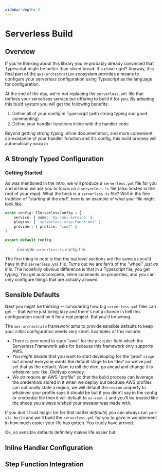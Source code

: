 ```yaml
---
sidebar-depth: 3
---
```

# Serverless Build

## Overview

If you're thinking about this library you're probably already convinced that Typescript might be better than sliced bread. It's close right? Anyway, this final part of the `aws-orchestration` ecosystem provides a means to configure your serverless configuration using Typescript as the language for configuration.

At the end of the day, we're not replacing the `serverless.yml` file that defines your serverless service but offering to build it for you. By adopting this build system you will get the following benefits:

1. Define all of your config in Typescript (with strong typing and good commenting)
2. Define your handler functions inline with the handler code

Beyond getting strong typing, inline documentation, and more convenient co-existance of your handler function and it's config, this build process will automatically wrap in 

## A Strongly Typed Configuration

### Getting Started
As was mentioned in the intro, we will produce a `serverless.yml` file for you and instead we ask you to focus on a `serverless.ts` file (also hosted in the root of your repo). What the heck is a `serverless.ts` file? Well in the fine tradition of "starting at the end", here is an example of what your file might look like:

```ts
const config: IServerlessConfig = {
    service: { name: 'my-cool-service' },
    plugins: [ 'serverless-step-functions' ],
    provider: { profile: "cool" }
}

export default config;
```
> Example `serverless.ts` config file

The first thing to note is that the top level sections are the same as you'd have in the `serverless.yml` file. Turns out we are fan's of the "wheel" _just as it is_. The hopefully obvious difference is that in a Typescript file, you get typing. You get autocomplete, inline comments on properties, and you can only configure things that are actually allowed.

## Sensible Defaults

Next you might be thinking -- considering how big `serverless.yml` files can get -- that we're just being lazy and there's not a chance in hell this configuration could be it for a real project. But you'd be wrong.

The `aws-orchestrate` framework aims to provide sensible defaults to keep your initial configuration needs very short. Examples of this include:

- There is zero need to state "aws" for the `provider` field which the Serverless Framework asks for because this framework only supports AWS. 
- You _might_ decide that you want to start developing for the 'prod' `stage` but almost everyone wants the default stage to be 'dev' so we've just set that as the default. Want to roll the dice, go ahead and change it to whatever you like. Giddyup cowboy.
- We _do_ require an AWS "profile" so that the build process can leverage the credentials stored in it when we deploy but because AWS profiles can optionally state a region, we will default the `region` property to whatever your profile says it should be but if you didn't say in the config or credential file then it will default to `us-east-1` and you'll be treated like the sheep you always wished your sweater was made with.

If you don't trust magic (or for that matter _defaults_) you can always run `yarn sls_build` and we'll build the `serverless.yml` for you to gaze in wonderment in how much easier your life has gotten. You truely have arrived.

Ok, so sensible defaults definitely makes life easier but 

## Inline Handler Configuration


## Step Function Integration


## 